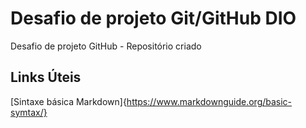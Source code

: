 # Desafio de projeto Git/GitHub DIO
Desafio de projeto GitHub - Repositório criado

## Links Úteis
[Sintaxe básica Markdown]{https://www.markdownguide.org/basic-symtax/}
